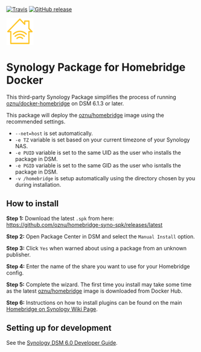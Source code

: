 [![Travis](https://img.shields.io/travis/oznu/homebridge-syno-spk.svg)](https://travis-ci.org/oznu/homebridge-syno-spk) [![GitHub release](https://img.shields.io/github/release/oznu/homebridge-syno-spk.svg)](https://github.com/oznu/homebridge-syno-spk/releases/latest)

![oznu/homebridge-homekit-logo](PACKAGE_ICON.PNG)

# Synology Package for Homebridge Docker

This third-party Synology Package simplifies the process of running [oznu/docker-homebridge](https://github.com/oznu/docker-homebridge) on DSM 6.1.3 or later.

This package will deploy the [oznu/homebridge](https://hub.docker.com/r/oznu/homebridge/) image using the recommended settings.

* `--net=host` is set automatically.
* `-e TZ` variable is set based on your current timezone of your Synology NAS.
* `-e PUID` variable is set to the same UID as the user who installs the package in DSM.
* `-e PGID` variable is set to the same GID as the user who isntalls the package in DSM.
* `-v /homebridge` is setup automatically using the directory chosen by you during installation.

## How to install

**Step 1:** Download the latest `.spk` from here: https://github.com/oznu/homebridge-syno-spk/releases/latest

**Step 2:** Open Package Center in DSM and select the `Manual Install` option.

**Step 3:** Click `Yes` when warned about using a package from an unknown publisher.

**Step 4:** Enter the name of the share you want to use for your Homebridge config.

**Step 5:** Complete the wizard. The first time you install may take some time as the latest [oznu/homebridge](https://hub.docker.com/r/oznu/homebridge/) image is downloaded from Docker Hub.

**Step 6:** Instructions on how to install plugins can be found on the main [Homebridge on Synology Wiki Page](https://github.com/oznu/docker-homebridge/wiki/Homebridge-on-Synology#3-installing-plugins).

## Setting up for development

See the [Synology DSM 6.0 Developer Guide](https://developer.synology.com/developer-guide/index.html).
